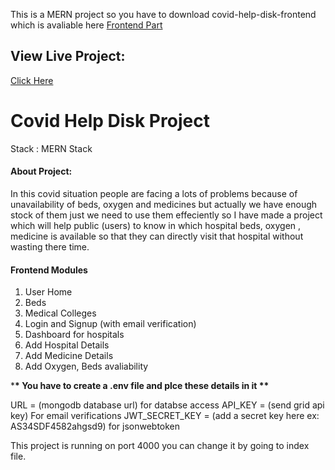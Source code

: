 This is a MERN project so you have to download covid-help-disk-frontend which is avaliable here <a href='https://github.com/koushil-mankali/covid-help-disk-frontend'>Frontend Part</a>

<h2>View Live Project:</h2> <a href='https://www.covidhd.koushilmankali.com/'>Click Here</a>

<h1>Covid Help Disk Project</h1>

Stack : MERN Stack

<h4> About Project:</h4>

In this covid situation people are facing a lots of problems because of unavailability of beds, oxygen and medicines but actually we have enough stock of them just we need to use them effeciently so I have made a project which will help public (users) to know in which hospital beds, oxygen , medicine is available so that they can directly visit that hospital without wasting there time.

<h4>Frontend Modules</h4>

1. User Home
2. Beds
3. Medical Colleges
4. Login and Signup (with email verification)
5. Dashboard for hospitals
6. Add Hospital Details
7. Add Medicine Details
8. Add Oxygen, Beds avaliability

\***\* You have to create a .env file and plce these details in it \*\***

URL = (mongodb database url) for databse access
API_KEY = (send grid api key) For email verifications
JWT_SECRET_KEY = (add a secret key here ex: AS34SDF4582ahgsd9) for jsonwebtoken

This project is running on port 4000 you can change it by going to index file.
